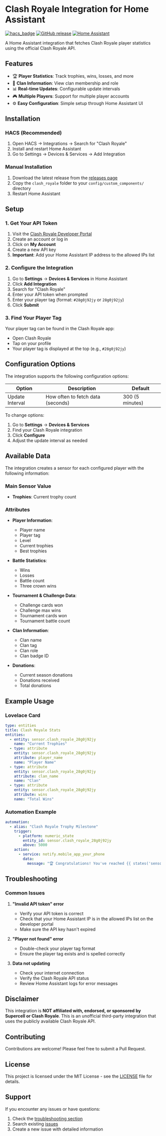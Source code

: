 # Clash Royale Integration for Home Assistant

[![hacs_badge](https://img.shields.io/badge/HACS-Custom-orange.svg)](https://github.com/custom-components/hacs)
[![GitHub release](https://img.shields.io/github/release/HenkieThee/Clash_Royale_HA.svg)](https://github.com/HenkieThee/Clash_Royale_HA/releases)
[![Home Assistant](https://img.shields.io/badge/Home%20Assistant-2024.4.4%2B-blue.svg)](https://github.com/home-assistant/core)

A Home Assistant integration that fetches Clash Royale player statistics using the official Clash Royale API.

## Features

- 🏆 **Player Statistics**: Track trophies, wins, losses, and more
- 👑 **Clan Information**: View clan membership and role
- 📊 **Real-time Updates**: Configurable update intervals
- 🎮 **Multiple Players**: Support for multiple player accounts
- ⚙️ **Easy Configuration**: Simple setup through Home Assistant UI

## Installation

### HACS (Recommended)

1. Open HACS → Integrations → Search for "Clash Royale"
2. Install and restart Home Assistant
3. Go to Settings → Devices & Services → Add Integration

### Manual Installation

1. Download the latest release from the [releases page](https://github.com/HenkieThee/Clash_Royale_HA/releases)
2. Copy the `clash_royale` folder to your `config/custom_components/` directory
3. Restart Home Assistant

## Setup

### 1. Get Your API Token

1. Visit the [Clash Royale Developer Portal](https://developer.clashroyale.com/)
2. Create an account or log in
3. Click on **My Account**
4. Create a new API key
5. **Important**: Add your Home Assistant IP address to the allowed IPs list

### 2. Configure the Integration

1. Go to **Settings** → **Devices & Services** in Home Assistant
2. Click **Add Integration**
3. Search for "Clash Royale"
4. Enter your API token when prompted
5. Enter your player tag (format: `#28g0j92jy` or `28g0j92jy`)
6. Click **Submit**

### 3. Find Your Player Tag

Your player tag can be found in the Clash Royale app:
- Open Clash Royale
- Tap on your profile
- Your player tag is displayed at the top (e.g., `#28g0j92jy`)

## Configuration Options

The integration supports the following configuration options:

| Option | Description | Default |
|--------|-------------|---------|
| Update Interval | How often to fetch data (seconds) | 300 (5 minutes) |

To change options:
1. Go to **Settings** → **Devices & Services**
2. Find your Clash Royale integration
3. Click **Configure**
4. Adjust the update interval as needed

## Available Data

The integration creates a sensor for each configured player with the following information:

### Main Sensor Value
- **Trophies**: Current trophy count

### Attributes
- **Player Information**:
  - Player name
  - Player tag
  - Level
  - Current trophies
  - Best trophies
  
- **Battle Statistics**:
  - Wins
  - Losses
  - Battle count
  - Three crown wins
  
- **Tournament & Challenge Data**:
  - Challenge cards won
  - Challenge max wins
  - Tournament cards won
  - Tournament battle count
  
- **Clan Information**:
  - Clan name
  - Clan tag
  - Clan role
  - Clan badge ID
  
- **Donations**:
  - Current season donations
  - Donations received
  - Total donations

## Example Usage

### Lovelace Card

```yaml
type: entities
title: Clash Royale Stats
entities:
  - entity: sensor.clash_royale_28g0j92jy
    name: "Current Trophies"
  - type: attribute
    entity: sensor.clash_royale_28g0j92jy
    attribute: player_name
    name: "Player Name"
  - type: attribute
    entity: sensor.clash_royale_28g0j92jy
    attribute: clan_name
    name: "Clan"
  - type: attribute
    entity: sensor.clash_royale_28g0j92jy
    attribute: wins
    name: "Total Wins"
```

### Automation Example

```yaml
automation:
  - alias: "Clash Royale Trophy Milestone"
    trigger:
      - platform: numeric_state
        entity_id: sensor.clash_royale_28g0j92jy
        above: 5000
    action:
      - service: notify.mobile_app_your_phone
        data:
          message: "🏆 Congratulations! You've reached {{ states('sensor.clash_royale_28g0j92jy') }} trophies!"
```

## Troubleshooting

### Common Issues

1. **"Invalid API token" error**
   - Verify your API token is correct
   - Check that your Home Assistant IP is in the allowed IPs list on the developer portal
   - Make sure the API key hasn't expired

2. **"Player not found" error**
   - Double-check your player tag format
   - Ensure the player tag exists and is spelled correctly

3. **Data not updating**
   - Check your internet connection
   - Verify the Clash Royale API status
   - Review Home Assistant logs for error messages

## Disclaimer

This integration is **NOT affiliated with, endorsed, or sponsored by Supercell or Clash Royale**. This is an unofficial third-party integration that uses the publicly available Clash Royale API.

## Contributing

Contributions are welcome! Please feel free to submit a Pull Request.

## License

This project is licensed under the MIT License - see the [LICENSE](LICENSE) file for details.

## Support

If you encounter any issues or have questions:

1. Check the [troubleshooting section](#troubleshooting)
2. Search existing [issues](https://github.com/HenkieThee/Clash_Royale_HA/issues)
3. Create a new issue with detailed information
